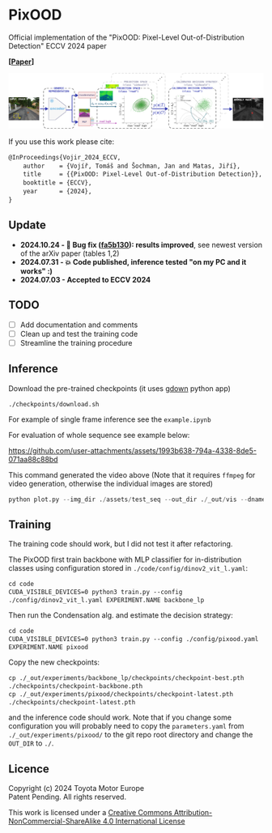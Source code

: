# PixOOD
Official implementation of the "PixOOD: Pixel-Level Out-of-Distribution Detection" ECCV 2024 paper

**[[Paper](http://arxiv.org/abs/2405.19882)]**

![PixOOD method overview](./assets/pixood_scheme.png)

If you use this work please cite:
```latex
@InProceedings{Vojir_2024_ECCV,
    author    = {Vojíř, Tomáš and Šochman, Jan and Matas, Jiří},
    title     = {{PixOOD: Pixel-Level Out-of-Distribution Detection}},
    booktitle = {ECCV},
    year      = {2024},
}
```

## Update
- **2024.10.24 - 🐛 Bug fix ([fa5b130](https://github.com/vojirt/PixOOD/commit/fa5b13092a2d370a14bdc80e454311df5d01d690)): results improved**, see newest version of the arXiv paper (tables 1,2)
- **2024.07.31 - 💥 Code published, inference tested "on my PC and it works" :)** 
- **2024.07.03 - Accepted to ECCV 2024**

## TODO
- [ ] Add documentation and comments
- [ ] Clean up and test the training code
- [ ] Streamline the training procedure

## Inference 
Download the pre-trained checkpoints (it uses [gdown](https://github.com/wkentaro/gdown) python app)
```
./checkpoints/download.sh
```

For example of single frame inference see the `example.ipynb`

For evaluation of whole sequence see example below:

https://github.com/user-attachments/assets/1993b638-794a-4338-8de5-071aa88c88bd

This command generated the video above (Note that it requires `ffmpeg` for video generation, otherwise the individual images are stored)  
```python
python plot.py --img_dir ./assets/test_seq --out_dir ./_out/vis --dname wos_seq1 --fps 10 --thr 0.995
```

## Training
The training code should work, but I did not test it after refactoring.

The PixOOD first train backbone with MLP classifier for in-distribution classes using configuration stored in `./code/config/dinov2_vit_l.yaml`:

```
cd code
CUDA_VISIBLE_DEVICES=0 python3 train.py --config ./config/dinov2_vit_l.yaml EXPERIMENT.NAME backbone_lp
```

Then run the Condensation alg. and estimate the decision strategy:

```
cd code
CUDA_VISIBLE_DEVICES=0 python3 train.py --config ./config/pixood.yaml EXPERIMENT.NAME pixood
```

Copy the new checkpoints:
```
cp ./_out/experiments/backbone_lp/checkpoints/checkpoint-best.pth ./checkpoints/checkpoint-backbone.pth
cp ./_out/experiments/pixood/checkpoints/checkpoint-latest.pth ./checkpoints/checkpoint-latest.pth
```
and the inference code should work. Note that if you change some configuration
you will probably need to copy the `parameters.yaml` from
`./_out/experiments/pixood/` to the git repo root directory and change the
`OUT_DIR` to `./`.

## Licence
Copyright (c) 2024 Toyota Motor Europe<br>
Patent Pending. All rights reserved.

This work is licensed under a [Creative Commons
Attribution-NonCommercial-ShareAlike 4.0 International
License](https://creativecommons.org/licenses/by-nc/4.0/)
